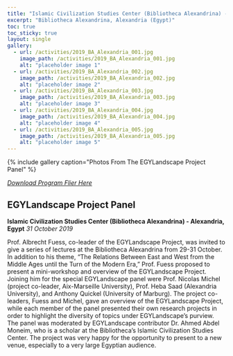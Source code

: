 ```yaml
---
title: "Islamic Civilization Studies Center (Bibliotheca Alexandrina) - 2019"
excerpt: "Bibliotheca Alexandrina, Alexandria (Egypt)"
toc: true
toc_sticky: true
layout: single
gallery:
  - url: /activities/2019_BA_Alexandria_001.jpg
    image_path: /activities/2019_BA_Alexandria_001.jpg
    alt: "placeholder image 1"
  - url: /activities/2019_BA_Alexandria_002.jpg
    image_path: /activities/2019_BA_Alexandria_002.jpg
    alt: "placeholder image 2"
  - url: /activities/2019_BA_Alexandria_003.jpg
    image_path: /activities/2019_BA_Alexandria_003.jpg
    alt: "placeholder image 3"
  - url: /activities/2019_BA_Alexandria_004.jpg
    image_path: /activities/2019_BA_Alexandria_004.jpg
    alt: "placeholder image 4"
  - url: /activities/2019_BA_Alexandria_005.jpg
    image_path: /activities/2019_BA_Alexandria_005.jpg
    alt: "placeholder image 5"
---
```


{% include gallery caption="Photos From The EGYLandscape Project Panel" %}

[*Download Program Flier Here*](https://mhshaaban.github.io/minimal-mistakes/activities/2019_BA_Alexandria_005.jpg)

## EGYLandscape Project Panel 
**Islamic Civilization Studies Center (Bibliotheca Alexandrina) - Alexandria, Egypt**
*31 October 2019*

Prof. Albrecht Fuess, co-leader of the EGYLandscape Project, was invited to give a series of lectures at the Bibliotheca Alexandrina from 29-31 October. In addition to his theme, “The Relations Between East and West from the Middle Ages until the Turn of the Modern Era,” Prof. Fuess proposed to present a mini-workshop and overview of the EGYLandscape Project. Joining him for the special EGYLandscape panel were Prof. Nicolas Michel (project co-leader, Aix-Marseille University), Prof. Heba Saad (Alexandria University), and Anthony Quickel (University of Marburg). The project co-leaders, Fuess and Michel, gave an overview of the EGYLandscape Project, while each member of the panel presented their own research projects in order to highlight the diversity of topics under EGYLandscape’s purview. The panel was moderated by EGYLandscape contributor Dr. Ahmed Abdel Moneim, who is a scholar at the Bibliotheca’s Islamic Civilization Studies Center. The project was very happy for the opportunity to present to a new venue, especially to a very large Egyptian audience. 
